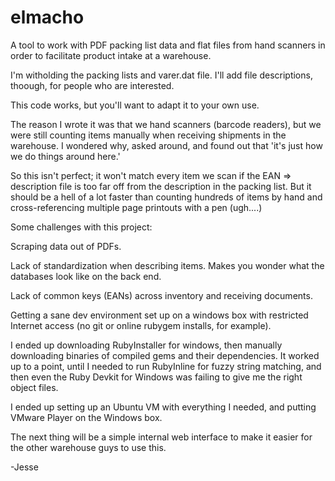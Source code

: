 # elmacho
A tool to work with PDF packing list data and flat files from hand scanners in order to facilitate product intake at a warehouse.

I'm witholding the packing lists and varer.dat file. I'll add file descriptions, thoough, 
for people who are interested.

This code works, but you'll want to adapt it to your own use.

The reason I wrote it was that we hand scanners (barcode readers), but we were still counting items manually when
receiving shipments in the warehouse. I wondered why, asked around, and found out that 'it's just how we do things
around here.'

So this isn't perfect; it won't match every item we scan if the EAN => description file is too far off from the 
description in the packing list. But it should be a hell of a lot faster than counting hundreds of items by hand 
and cross-referencing multiple page printouts with a pen (ugh....)


Some challenges with this project:

Scraping data out of PDFs.

Lack of standardization when describing items. Makes you wonder what the databases look like on the back end. 

Lack of common keys (EANs) across inventory and receiving documents.

Getting a sane dev environment set up on a windows box with restricted Internet access (no git or online rubygem
installs, for example). 

I ended up downloading RubyInstaller for windows, then manually downloading binaries of compiled gems and
their dependencies. It worked up to a point, until I needed to run RubyInline for fuzzy string matching, and then
even the Ruby Devkit for Windows was failing to give me the right object files. 

I ended up setting up an Ubuntu VM with everything I needed, and putting VMware Player on the Windows box. 

The next thing will be a simple internal web interface to make it easier for the other warehouse guys to use
this.

-Jesse
